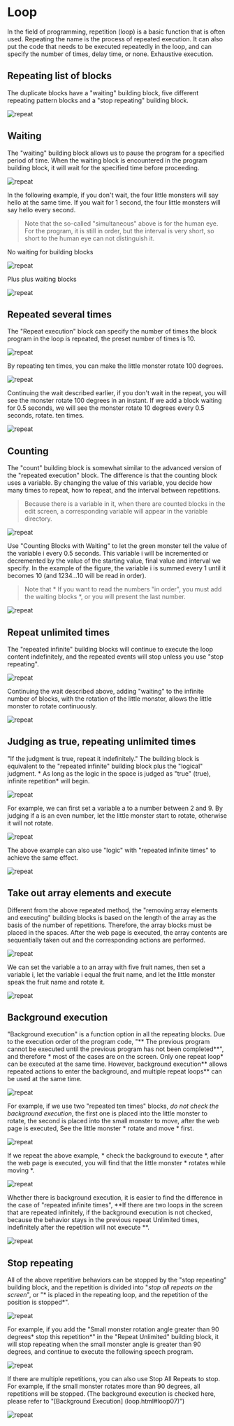 # Loop

In the field of programming, repetition (loop) is a basic function that is often used. Repeating the name is the process of repeated execution. It can also put the code that needs to be executed repeatedly in the loop, and can specify the number of times, delay time, or none. Exhaustive execution.

## Repeating list of blocks

The duplicate blocks have a "waiting" building block, five different repeating pattern blocks and a "stop repeating" building block.

![repeat](../images/zh-tw/docs/webbit/basic/loop-01.jpg)

## Waiting

The "waiting" building block allows us to pause the program for a specified period of time. When the waiting block is encountered in the program building block, it will wait for the specified time before proceeding.

![repeat](../images/zh-tw/docs/webbit/basic/loop-23.jpg)

In the following example, if you don't wait, the four little monsters will say hello at the same time. If you wait for 1 second, the four little monsters will say hello every second.

> Note that the so-called "simultaneous" above is for the human eye. For the program, it is still in order, but the interval is very short, so short to the human eye can not distinguish it.

No waiting for building blocks

![repeat](../images/zh-tw/docs/webbit/basic/loop-02.jpg)

Plus plus waiting blocks

![repeat](../images/zh-tw/docs/webbit/basic/loop-03.gif)

## Repeated several times

The "Repeat execution" block can specify the number of times the block program in the loop is repeated, the preset number of times is 10.

![repeat](../images/zh-tw/docs/webbit/basic/loop-06.jpg)

By repeating ten times, you can make the little monster rotate 100 degrees.

![repeat](../images/zh-tw/docs/webbit/basic/loop-04.jpg)

Continuing the wait described earlier, if you don't wait in the repeat, you will see the monster rotate 100 degrees in an instant. If we add a block waiting for 0.5 seconds, we will see the monster rotate 10 degrees every 0.5 seconds, rotate. ten times.

![repeat](../images/zh-tw/docs/webbit/basic/loop-05.gif)

## Counting

The "count" building block is somewhat similar to the advanced version of the "repeated execution" block. The difference is that the counting block uses a variable. By changing the value of this variable, you decide how many times to repeat, how to repeat, and the interval between repetitions.

> Because there is a variable in it, when there are counted blocks in the edit screen, a corresponding variable will appear in the variable directory.

![repeat](../images/zh-tw/docs/webbit/basic/loop-07.jpg)

Use "Counting Blocks with Waiting" to let the green monster tell the value of the variable i every 0.5 seconds. This variable i will be incremented or decremented by the value of the starting value, final value and interval we specify. In the example of the figure, the variable i is summed every 1 until it becomes 10 (and 1234...10 will be read in order).

> Note that * If you want to read the numbers "in order", you must add the waiting blocks *, or you will present the last number.

![repeat](../images/zh-tw/docs/webbit/basic/loop-08.gif)

## Repeat unlimited times

The "repeated infinite" building blocks will continue to execute the loop content indefinitely, and the repeated events will stop unless you use "stop repeating".

![repeat](../images/zh-tw/docs/webbit/basic/loop-09.jpg)

Continuing the wait described above, adding "waiting" to the infinite number of blocks, with the rotation of the little monster, allows the little monster to rotate continuously.

![repeat](../images/zh-tw/docs/webbit/basic/loop-10.gif)

## Judging as true, repeating unlimited times

"If the judgment is true, repeat it indefinitely." The building block is equivalent to the "repeated infinite" building block plus the "logical" judgment. * As long as the logic in the space is judged as "true" (true), infinite repetition* will begin.

![repeat](../images/zh-tw/docs/webbit/basic/loop-11.jpg)

For example, we can first set a variable a to a number between 2 and 9. By judging if a is an even number, let the little monster start to rotate, otherwise it will not rotate.

![repeat](../images/zh-tw/docs/webbit/basic/loop-12.gif)

The above example can also use "logic" with "repeated infinite times" to achieve the same effect.

![repeat](../images/zh-tw/docs/webbit/basic/loop-13.jpg)

## Take out array elements and execute

Different from the above repeated method, the "removing array elements and executing" building blocks is based on the length of the array as the basis of the number of repetitions. Therefore, the array blocks must be placed in the spaces. After the web page is executed, the array contents are sequentially taken out and the corresponding actions are performed.

![repeat](../images/zh-tw/docs/webbit/basic/loop-14.jpg)

We can set the variable a to an array with five fruit names, then set a variable i, let the variable i equal the fruit name, and let the little monster speak the fruit name and rotate it.

![repeat](../images/zh-tw/docs/webbit/basic/loop-15.gif)

## Background execution

"Background execution" is a function option in all the repeating blocks. Due to the execution order of the program code, "** The previous program cannot be executed until the previous program has not been completed**", and therefore * most of the cases are on the screen. Only one repeat loop* can be executed at the same time. However, background execution** allows repeated actions to enter the background, and multiple repeat loops** can be used at the same time.

![repeat](../images/zh-tw/docs/webbit/basic/loop-17.jpg)

For example, if we use two "repeated ten times" blocks, *do not check the background execution*, the first one is placed into the little monster to rotate, the second is placed into the small monster to move, after the web page is executed, See the little monster * rotate and move * first.

![repeat](../images/zh-tw/docs/webbit/basic/loop-18.gif)

If we repeat the above example, * check the background to execute *, after the web page is executed, you will find that the little monster * rotates while moving *.

![repeat](../images/zh-tw/docs/webbit/basic/loop-19.gif)

Whether there is background execution, it is easier to find the difference in the case of "repeated infinite times", **If there are two loops in the screen that are repeated infinitely, if the background execution is not checked, because the behavior stays in the previous repeat Unlimited times, indefinitely after the repetition will not execute **.

![repeat](../images/zh-tw/docs/webbit/basic/loop-20.gif)

## Stop repeating

All of the above repetitive behaviors can be stopped by the "stop repeating" building block, and the repetition is divided into "*stop all repeats on the screen*", or "* is placed in the repeating loop, and the repetition of the position is stopped*".

![repeat](../images/zh-tw/docs/webbit/basic/loop-16.jpg)

For example, if you add the "Small monster rotation angle greater than 90 degrees* stop this repetition*" in the "Repeat Unlimited" building block, it will stop repeating when the small monster angle is greater than 90 degrees, and continue to execute the following speech program.

![repeat](../images/zh-tw/docs/webbit/basic/loop-21.gif)


If there are multiple repetitions, you can also use Stop All Repeats to stop. For example, if the small monster rotates more than 90 degrees, all repetitions will be stopped. (The background execution is checked here, please refer to "[Background Execution] (loop.html#loop07)")

![repeat](../images/zh-tw/docs/webbit/basic/loop-22.gif)